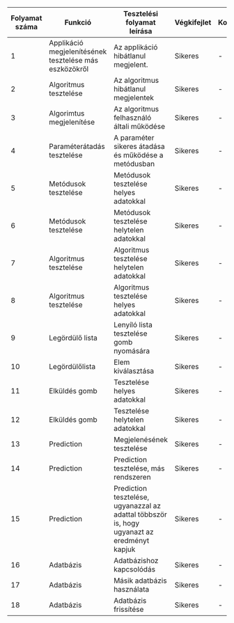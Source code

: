 | Folyamat száma  | Funkció | Tesztelési folyamat leírása | Végkifejlet | Komment | Teszter Neve | Időpont|
| ------------- | ------------- | ------------- | ------------- | ------------- | ------------- | ------------- |
| 1  | Applikáció megjelenítésének tesztelése más eszközökről | Az applikáció hibátlanul megjelent. | Sikeres | - | Géczi Bálint | 2021.12.14 |
| 2  | Algoritmus tesztelése  | Az algoritmus hibátlanul megjelentek | Sikeres | - |Géczi Bálint | 2021.12.14
| 3  | Algorimtus megjelenítése  | Az algoritmus felhasználó általi működése | Sikeres | - | Géczi Bálint | 2021.10.14 |
| 4  | Paraméterátadás tesztelése  | A paraméter sikeres átadása és működése a metódusban| Sikeres | - | Géczi Bálint | 2021.10.14 |
| 5  | Metódusok tesztelése | Metódusok tesztelése helyes adatokkal| Sikeres | - | Géczi Bálint | 2022.01.16 |
| 6  | Metódusok tesztelése | Metódusok tesztelése helytelen adatokkal| Sikeres | - | Géczi Bálint | 2022.01.16 |
| 7  | Algoritmus tesztelése | Algoritmus tesztelése helytelen adatokkal| Sikeres | - | Géczi Bálint | 2022.01.16 |
| 8  | Algoritmus tesztelése | Algoritmus tesztelése helyes adatokkal| Sikeres | - | Géczi Bálint | 2022.01.16 |
| 9  | Legördülő lista | Lenyíló lista tesztelése gomb nyomására| Sikeres | - | Géczi Bálint | 2022.01.16 |
| 10  | Legördülőlista | Elem kiválasztása| Sikeres | - | Géczi Bálint | 2022.01.16 |
| 11  | Elküldés gomb| Tesztelése helyes adatokkal| Sikeres | - | Géczi Bálint | 2022.01.16 |
| 12  | Elküldés gomb | Tesztelése helytelen adatokkal| Sikeres | - | Géczi Bálint | 2022.01.16 |
| 13  | Prediction | Megjelenésének tesztelése| Sikeres | - | Géczi Bálint | 2022.01.17 |
| 14  | Prediction | Prediction tesztelése, más rendszeren| Sikeres | - | Géczi Bálint | 2022.01.17 |
| 15  | Prediction | Prediction tesztelése, ugyanazzal az adattal többször is, hogy ugyanazt az eredményt kapjuk| Sikeres | - | Géczi Bálint | 2022.01.17 |
| 16  | Adatbázis| Adatbázishoz kapcsolódás| Sikeres | - | Géczi Bálint | 2022.01.17 |
| 17  | Adatbázis| Másik adatbázis használata| Sikeres | - | Géczi Bálint | 2022.01.17 |
| 18  | Adatbázis| Adatbázis frissítése| Sikeres | - | Géczi Bálint | 2022.01.17 |